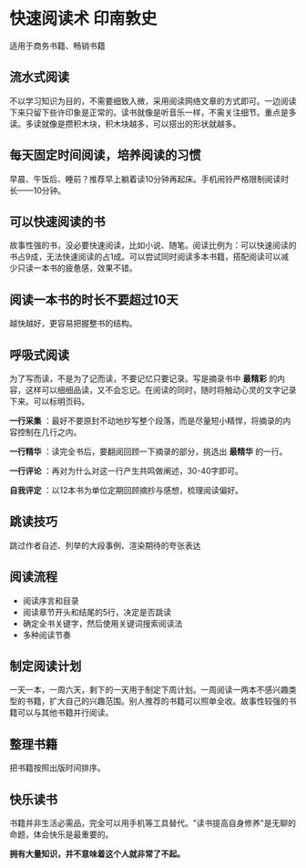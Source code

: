 # 快速阅读术 印南敦史

适用于商务书籍、畅销书籍

## 流水式阅读

不以学习知识为目的，不需要细致入微，采用阅读网络文章的方式即可。一边阅读下来只留下些许印象是正常的。读书就像是听音乐一样，不需关注细节。重点是多读。多读就像是攒积木块，积木块越多，可以搭出的形状就越多。

## 每天固定时间阅读，培养阅读的习惯

早晨、午饭后、睡前？推荐早上躺着读10分钟再起床。手机闹铃严格限制阅读时长——10分钟。 

## 可以快速阅读的书

故事性强的书，没必要快速阅读，比如小说、随笔。阅读比例为：可以快速阅读的书占9成，无法快速阅读的占1成。可以尝试同时阅读多本书籍，搭配阅读可以减少只读一本书的疲惫感，效果不错。

## 阅读一本书的时长不要超过10天

越快越好，更容易把握整书的结构。

## 呼吸式阅读

为了写而读，不是为了记而读，不要记忆只要记录。写是摘录书中 **最精彩** 的内容，这样可以细细品读，又不会忘记。在阅读的同时，随时将触动心灵的文字记录下来。可以标明页码。

**一行采集** ：最好不要原封不动地抄写整个段落，而是尽量短小精悍，将摘录的内容控制在几行之内。

**一行精华** ：读完全书后，要翻阅回顾一下摘录的部分，挑选出 **最精华** 的一行。

**一行评论** ：再对为什么对这一行产生共鸣做阐述，30-40字即可。

**自我评定** ：以12本书为单位定期回顾摘抄与感想，梳理阅读偏好。

## 跳读技巧

跳过作者自述、列举的大段事例、渲染期待的夸张表达

## 阅读流程

- 阅读序言和目录
- 阅读章节开头和结尾的5行，决定是否跳读
- 确定全书关键字，然后使用关键词搜索阅读法
- 多种阅读节奏

## 制定阅读计划

一天一本，一周六天，剩下的一天用于制定下周计划。一周阅读一两本不感兴趣类型的书籍，扩大自己的兴趣范围。别人推荐的书籍可以照单全收。故事性较强的书籍可以与其他书籍并行阅读。

## 整理书籍

把书籍按照出版时间排序。

## 快乐读书

书籍并非生活必需品，完全可以用手机等工具替代。"读书提高自身修养"是无聊的命题，体会快乐是最重要的。

**拥有大量知识，并不意味着这个人就非常了不起。**